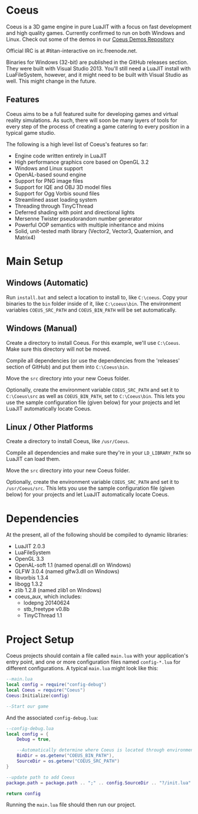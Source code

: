 # Coeus

Coeus is a 3D game engine in pure LuaJIT with a focus on fast development and high quality games. Currently confirmed to run on both Windows and Linux. Check out some of the demos in our [Coeus Demos Repository](https://github.com/titan-studio/coeus-demos)

Official IRC is at #titan-interactive on irc.freenode.net.

Binaries for Windows (32-bit) are published in the GitHub releases section. They were built with Visual Studio 2013. You'll still need a LuaJIT install with LuaFileSystem, however, and it might need to be built with Visual Studio as well. This might change in the future.

## Features
Coeus aims to be a full featured suite for developing games and virtual reality simulations. As such, there will soon be many layers of tools for every step of the process of creating a game catering to every position in a typical game studio.

The following is a high level list of Coeus's features so far:
- Engine code written entirely in LuaJIT
- High performance graphics core based on OpenGL 3.2
- Windows and Linux support
- OpenAL-based sound engine
- Support for PNG image files
- Support for IQE and OBJ 3D model files
- Support for Ogg Vorbis sound files
- Streamlined asset loading system
- Threading through TinyCThread
- Deferred shading with point and directional lights
- Mersenne Twister pseudorandom number generator
- Powerful OOP semantics with multiple inheritance and mixins
- Solid, unit-tested math library (Vector2, Vector3, Quaternion, and Matrix4)

# Main Setup

## Windows (Automatic)
Run `install.bat` and select a location to install to, like `C:\coeus`. Copy your binaries to the `bin` folder inside of it, like `C:\coeus\bin`. The environment variables `COEUS_SRC_PATH` and `COEUS_BIN_PATH` will be set automatically.

## Windows (Manual)
Create a directory to install Coeus. For this example, we'll use `C:\Coeus`. Make sure this directory will not be moved.

Compile all dependencies (or use the dependencies from the 'releases' section of GitHub) and put them into `C:\Coeus\bin`.

Move the `src` directory into your new Coeus folder.

Optionally, create the environment variable `COEUS_SRC_PATH` and set it to `C:\Coeus\src` as well as `COEUS_BIN_PATH`, set to `C:\Coeus\bin`. This lets you use the sample configuration file (given below) for your projects and let LuaJIT automatically locate Coeus.

## Linux / Other Platforms
Create a directory to install Coeus, like `/usr/Coeus`.

Compile all dependencies and make sure they're in your `LD_LIBRARY_PATH` so LuaJIT can load them.

Move the `src` directory into your new Coeus folder.

Optionally, create the environment variable `COEUS_SRC_PATH` and set it to `/usr/Coeus/src`. This lets you use the sample configuration file (given below) for your projects and let LuaJIT automatically locate Coeus.

# Dependencies
At the present, all of the following should be compiled to dynamic libraries:
- LuaJIT 2.0.3
- LuaFileSystem
- OpenGL 3.3
- OpenAL-soft 1.1 (named openal.dll on Windows)
- GLFW 3.0.4 (named glfw3.dll on Windows)
- libvorbis 1.3.4
- libogg 1.3.2
- zlib 1.2.8 (named zlib1 on Windows)
- coeus_aux, which includes:
	- lodepng 20140624
	- stb_freetype v0.8b
	- TinyCThread 1.1

# Project Setup
Coeus projects should contain a file called `main.lua` with your application's entry point, and one or more configuration files named `config-*.lua` for different configurations. A typical `main.lua` might look like this:

```lua
--main.lua
local config = require("config-debug")
local Coeus = require("Coeus")
Coeus:Initialize(config)

--Start our game
```

And the associated `config-debug.lua`:

```lua
--config-debug.lua
local config = {
	Debug = true,

	--Automatically determine where Coeus is located through environment variables
	BinDir = os.getenv("COEUS_BIN_PATH"),
	SourceDir = os.getenv("COEUS_SRC_PATH")
}

--update path to add Coeus
package.path = package.path .. ";" .. config.SourceDir .. "?/init.lua"

return config
```

Running the `main.lua` file should then run our project.
